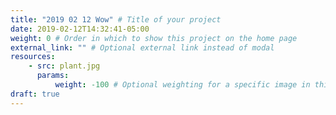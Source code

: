 ```yaml
---
title: "2019 02 12 Wow" # Title of your project
date: 2019-02-12T14:32:41-05:00 
weight: 0 # Order in which to show this project on the home page
external_link: "" # Optional external link instead of modal
resources: 
    - src: plant.jpg
      params:
          weight: -100 # Optional weighting for a specific image in this project folder
draft: true
---
```

